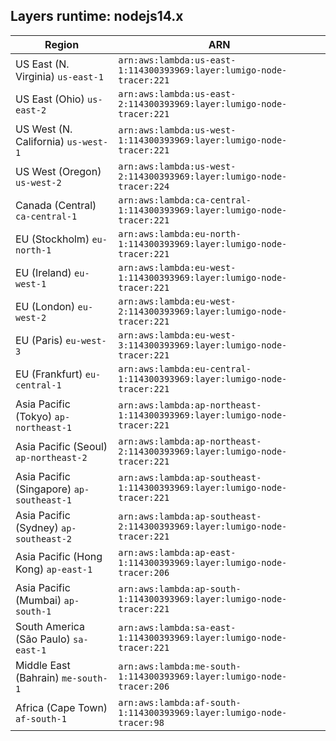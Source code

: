 Layers runtime: nodejs14.x
----
| Region | ARN |
| --- | --- |
|US East (N. Virginia)  `us-east-1`|`arn:aws:lambda:us-east-1:114300393969:layer:lumigo-node-tracer:221`|
|US East (Ohio)  `us-east-2`|`arn:aws:lambda:us-east-2:114300393969:layer:lumigo-node-tracer:221`|
|US West (N. California)  `us-west-1`|`arn:aws:lambda:us-west-1:114300393969:layer:lumigo-node-tracer:221`|
|US West (Oregon)  `us-west-2`|`arn:aws:lambda:us-west-2:114300393969:layer:lumigo-node-tracer:224`|
|Canada (Central)  `ca-central-1`|`arn:aws:lambda:ca-central-1:114300393969:layer:lumigo-node-tracer:221`|
|EU (Stockholm)  `eu-north-1`|`arn:aws:lambda:eu-north-1:114300393969:layer:lumigo-node-tracer:221`|
|EU (Ireland)  `eu-west-1`|`arn:aws:lambda:eu-west-1:114300393969:layer:lumigo-node-tracer:221`|
|EU (London)  `eu-west-2`|`arn:aws:lambda:eu-west-2:114300393969:layer:lumigo-node-tracer:221`|
|EU (Paris)  `eu-west-3`|`arn:aws:lambda:eu-west-3:114300393969:layer:lumigo-node-tracer:221`|
|EU (Frankfurt)  `eu-central-1`|`arn:aws:lambda:eu-central-1:114300393969:layer:lumigo-node-tracer:221`|
|Asia Pacific (Tokyo)  `ap-northeast-1`|`arn:aws:lambda:ap-northeast-1:114300393969:layer:lumigo-node-tracer:221`|
|Asia Pacific (Seoul)  `ap-northeast-2`|`arn:aws:lambda:ap-northeast-2:114300393969:layer:lumigo-node-tracer:221`|
|Asia Pacific (Singapore)  `ap-southeast-1`|`arn:aws:lambda:ap-southeast-1:114300393969:layer:lumigo-node-tracer:221`|
|Asia Pacific (Sydney)  `ap-southeast-2`|`arn:aws:lambda:ap-southeast-2:114300393969:layer:lumigo-node-tracer:221`|
|Asia Pacific (Hong Kong)  `ap-east-1`|`arn:aws:lambda:ap-east-1:114300393969:layer:lumigo-node-tracer:206`|
|Asia Pacific (Mumbai)  `ap-south-1`|`arn:aws:lambda:ap-south-1:114300393969:layer:lumigo-node-tracer:221`|
|South America (São Paulo)  `sa-east-1`|`arn:aws:lambda:sa-east-1:114300393969:layer:lumigo-node-tracer:221`|
|Middle East (Bahrain)  `me-south-1`|`arn:aws:lambda:me-south-1:114300393969:layer:lumigo-node-tracer:206`|
|Africa (Cape Town)  `af-south-1`|`arn:aws:lambda:af-south-1:114300393969:layer:lumigo-node-tracer:98`|
